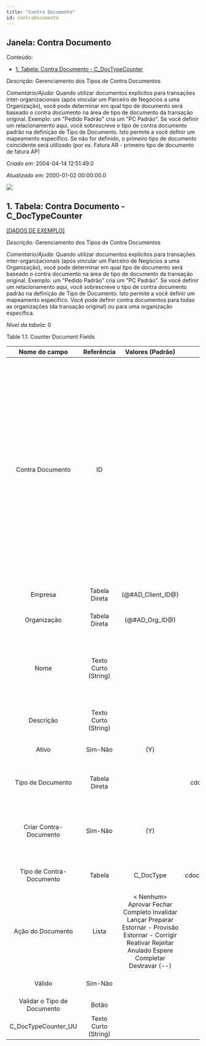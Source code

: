 ```yaml
---
title: "Contra Documento"
id: ContraDocumento
---
```

<div id="d36369e1" class="section chapter">

<div class="titlepage">

<div>

<div>

## Janela: Contra Documento

</div>

</div>

</div>

<div class="toc">

<div class="toc-title">

Conteúdo:

</div>

  - <span class="section">[1. Tabela: Contra Documento -
    C\_DocTypeCounter](#d36369e23)</span>

</div>

<span class="emphasis">*Descrição:* </span> Gerenciamento dos Tipos de
Contra Documentos

<span class="emphasis">*Comentário/Ajuda:* </span>Quando utilizar
documentos explícitos para transações inter-organizacionais (após
vincular um Parceiro de Negócios a uma Organização), você pode
determinar em qual tipo de documento será baseado o contra documento na
área de tipo de documento da transação original. Exemplo: um "Pedido
Padrão" cria um "PC Padrão". Se você definir um relacionamento aqui,
você sobrescreve o tipo de contra documento padrão na definição de Tipo
de Documento. Isto permite a você definir um mapeamento específico. Se
não for definido, o primeiro tipo de documento coincidente será
utilizado (por ex. Fatura AR - primeiro tipo de documento de fatura AP)

<span class="emphasis"> *Criado em:* </span>2004-04-14 12:51:49.0

<span class="emphasis">*Atualizado em:* </span>2000-01-02 00:00:00.0

![](/img/manual/ContraDocumento.png)

<div id="d36369e23" class="section section">

<div class="titlepage">

<div>

<div>

## 1. Tabela: Contra Documento - C\_DocTypeCounter

</div>

</div>

</div>

[\[DADOS DE EXEMPLO\]](data/C_DocTypeCounter_data)

<span class="emphasis">*Descrição:*</span> Gerenciamento dos Tipos de
Contra Documentos

<span class="emphasis">*Comentário/Ajuda:* </span> Quando utilizar
documentos explícitos para transações inter-organizacionais (após
vincular um Parceiro de Negócios a uma Organização), você pode
determinar em qual tipo de documento será baseado o contra documento na
área de tipo de documento da transação original. Exemplo: um "Pedido
Padrão" cria um "PC Padrão". Se você definir um relacionamento aqui,
você sobrescreve o tipo de contra documento padrão na definição de Tipo
de Documento. Isto permite a você definir um mapeamento específico. Você
pode definir contra documentos para todas as organizações (da transação
original) ou para uma organização específica.

<span class="emphasis">*Nível da tabela:* </span>0

</div>

<div id="d36369e40" class="table">

<div class="table-title">

Table 1.1. Counter Document
Fields

</div>

<div class="table-contents">

|        Nome do campo        |      Referência      |                                                                        Valores (Padrão)                                                                         |       Chave restritiva       |                Regra de validação                |                Descrição                 |                                                                                                                                                                                                                      Comentário/Ajuda                                                                                                                                                                                                                      |
| :-------------------------: | :------------------: | :-------------------------------------------------------------------------------------------------------------------------------------------------------------: | :--------------------------: | :----------------------------------------------: | :--------------------------------------: | :--------------------------------------------------------------------------------------------------------------------------------------------------------------------------------------------------------------------------------------------------------------------------------------------------------------------------------------------------------------------------------------------------------------------------------------------------------: |
|      Contra Documento       |          ID          |                                                                                                                                                                 |                              |                                                  |      Counter Document Relationship       | When using explicit documents for inter-org transaction (after linking a Business Partner to an Organization), you can determine what document type the counter document is based on the document type of the original transaction. Example: a "Standard Order" creates a "Standard PO". If you define a relationship here, you overwrite the default counter document type in the Document Type definition. This allows you to define a specific mapping. |
|           Empresa           |    Tabela Direta     |                                                                      (@\#AD\_Client\_ID@)                                                                       |                              |        AD\_Client.AD\_Client\_ID \< \> 0         |    (semelhante ao primeiro relatório)    |                                                                                                                                                                                                                    (ver o mesmo acima)                                                                                                                                                                                                                     |
|         Organização         |    Tabela Direta     |                                                                        (@\#AD\_Org\_ID@)                                                                        |                              | (AD\_Org.IsSummary='N' OR AD\_Org.AD\_Org\_ID=0) |    (semelhante ao primeiro relatório)    |                                                                                                                                                                                                                    (ver o mesmo acima)                                                                                                                                                                                                                     |
|            Nome             | Texto Curto (String) |                                                                                                                                                                 |                              |                                                  |  Alphanumeric identifier of the entity   |                                                                                                                                                        The name of an entity (record) is used as an default search option in addition to the search key. The name is up to 60 characters in length.                                                                                                                                                        |
|          Descrição          | Texto Curto (String) |                                                                                                                                                                 |                              |                                                  | Optional short description of the record |                                                                                                                                                                                                        A description is limited to 255 characters.                                                                                                                                                                                                         |
|            Ativo            |       Sim-Não        |                                                                               (Y)                                                                               |                              |                                                  |    (semelhante ao primeiro relatório)    |                                                                                                                                                                                                                    (ver o mesmo acima)                                                                                                                                                                                                                     |
|      Tipo de Documento      |    Tabela Direta     |                                                                                                                                                                 |  cdoctype\_cdoctypecounter   |                                                  |          Document type or rules          |                                                                                                                                                                                            The Document Type determines document sequence and processing rules                                                                                                                                                                                             |
|   Criar Contra-Documento    |       Sim-Não        |                                                                               (Y)                                                                               |                              |                                                  |         Create Counter Document          |                                                                                                                                                                   If selected, create specified counter document. If not selected, no counter document is created for the document type.                                                                                                                                                                   |
|  Tipo de Contra-Documento   |        Tabela        |                                                                           C\_DocType                                                                            | cdoctypecount\_cdoctypecount |                                                  |   Generated Counter Document Type (To)   |                                                                                                                                                                                                    The Document Type of the generated counter document                                                                                                                                                                                                     |
|      Ação do Documento      |        Lista         | \< Nenhum\> Aprovar Fechar Completo Invalidar Lançar Preparar Estornar - Provisão Estornar - Corrigir Reativar Rejeitar Anulado Espere Completar Destravar (--) |                              |                                                  |   The targeted status of the document    |                                                                                                                                                                                You find the current status in the Document Status field. The options are listed in a popup                                                                                                                                                                                 |
|           Válido            |       Sim-Não        |                                                                                                                                                                 |                              |                                                  |             Element is valid             |                                                                                                                                                                                                          The element passed the validation check                                                                                                                                                                                                           |
| Validar o Tipo de Documento |        Botão         |                                                                                                                                                                 |                              |                                                  |                                          |                                                                                                                                                                                                                                                                                                                                                                                                                                                            |
|    C\_DocTypeCounter\_UU    | Texto Curto (String) |                                                                                                                                                                 |                              |                                                  |                                          |                                                                                                                                                                                                                                                                                                                                                                                                                                                            |

</div>

</div>

  

</div>
